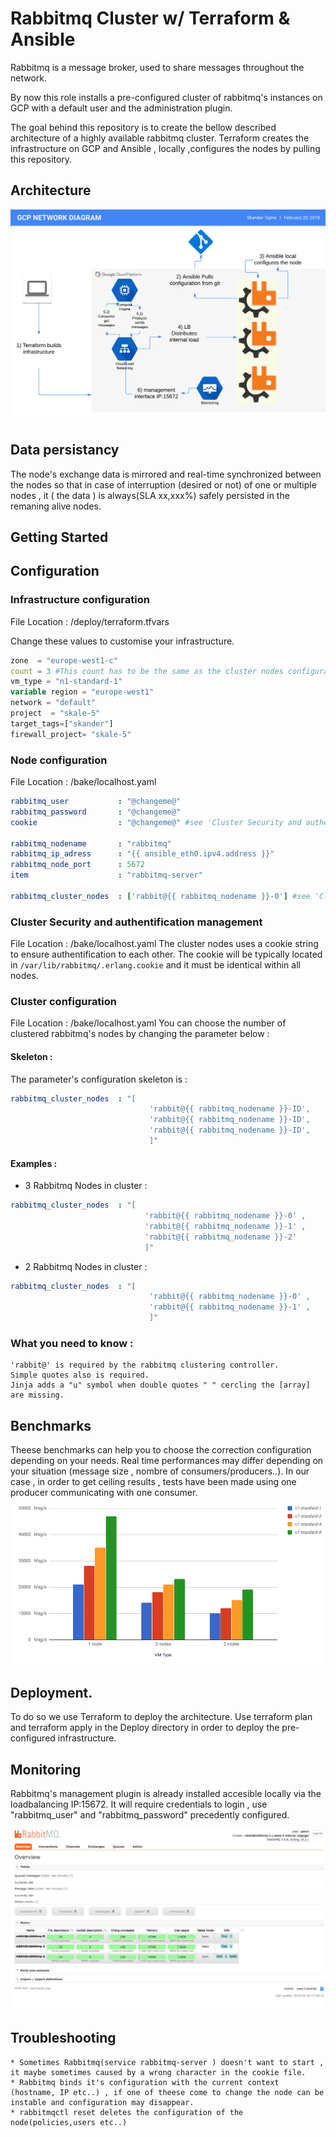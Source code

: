 # Rabbitmq Cluster w/ Terraform & Ansible

Rabbitmq is a message broker, used to share messages throughout the network.

By now this role installs a pre-configured cluster of rabbitmq's instances on GCP with a default user and the administration plugin.

The goal behind this repository is to create the bellow described architecture of a highly available rabbitmq cluster.
Terraform creates the infrastructure on GCP and Ansible , locally ,configures the nodes by pulling this repository.

## Architecture
![alt text](https://github.com/skandertajine/rabbitmq-cluster/blob/master/images/archi.png)
## Data persistancy 

The node's exchange data is mirrored and real-time synchronized between the nodes so that in case of interruption (desired or not) of one or multiple nodes , it ( the data ) is always(SLA xx,xxx%) safely persisted in the remaning alive nodes.


## Getting Started
## Configuration
### Infrastructure configuration
File Location : /deploy/terraform.tfvars

Change these values to customise your infrastructure.
```tfvars
zone  = "europe-west1-c"
count = 3 #This count has to be the same as the cluster nodes configuration below ( File Location : /bake/localhost.yaml)
vm_type = "n1-standard-1"
variable region = "europe-west1" 
network = "default"
project  = "skale-5"
target_tags=["skander"]
firewall_project= "skale-5"
```

### Node configuration
File Location : /bake/localhost.yaml
```yaml
rabbitmq_user           : "@changeme@"
rabbitmq_password       : "@changeme@"
cookie                  : "@changeme@" #see 'Cluster Security and authentication management' for further information about clustering

rabbitmq_nodename       : "rabbitmq"
rabbitmq_ip_adress      : "{{ ansible_eth0.ipv4.address }}"
rabbitmq_node_port      : 5672
item                    : "rabbitmq-server"

rabbitmq_cluster_nodes  : ['rabbit@{{ rabbitmq_nodename }}-0'] #see 'Cluster configuration schema' for further information about clustering
```
  ### Cluster Security and authentification management
  File Location : /bake/localhost.yaml
  The cluster nodes uses a cookie string to ensure authentification to each other.
  The cookie will be typically located in ```/var/lib/rabbitmq/.erlang.cookie``` and it must be identical within all nodes.
  
 
  ### Cluster configuration 
  File Location : /bake/localhost.yaml
 You can choose the number of clustered rabbitmq's nodes by changing the parameter below :
#### Skeleton :
The parameter's configuration skeleton is :
```yaml
rabbitmq_cluster_nodes  : "[
                               'rabbit@{{ rabbitmq_nodename }}-ID',
                               'rabbit@{{ rabbitmq_nodename }}-ID',
                               'rabbit@{{ rabbitmq_nodename }}-ID',
                               ]" 
 ```   
#### Examples : 
 
- 3 Rabbitmq Nodes in cluster : 
 ```yaml     
rabbitmq_cluster_nodes  : "[
                               'rabbit@{{ rabbitmq_nodename }}-0' ,
                               'rabbit@{{ rabbitmq_nodename }}-1' ,
                               'rabbit@{{ rabbitmq_nodename }}-2'
                               ]"                                                                                                                                                    
```
- 2 Rabbitmq Nodes in cluster : 
```yaml
rabbitmq_cluster_nodes  : "[
                               'rabbit@{{ rabbitmq_nodename }}-0' ,
                               'rabbit@{{ rabbitmq_nodename }}-1' ,
                               ]" 
 ```
 
                             
### What you need to know :
```
'rabbit@' is required by the rabbitmq clustering controller.
Simple quotes also is required.
Jinja adds a "u" symbol when double quotes " " cercling the [array] are missing. 
 ```
## Benchmarks

Theese benchmarks can help you to choose the correction configuration depending on your needs.
Real time performances may differ depending on your situation (message size , nombre of consumers/producers..).
In our case , in order to get ceiling results , tests have been made using one producer communicating with one consumer.
![alt text](https://github.com/skandertajine/rabbitmq-cluster/blob/master/images/benchmark.png)

## Deployment.
To do so we use Terraform to deploy the architecture.
Use terraform plan and terraform apply in the Deploy directory in order to deploy the pre-configured infrastructure.
## Monitoring
Rabbitmq's management plugin is already installed accesible locally via the loadbalancing IP:15672.
It will require credentials to login , use "rabbitmq_user" and "rabbitmq_password" precedently configured.

![alt text](https://github.com/skandertajine/rabbitmq-cluster/blob/master/images/managementpluging.png)
## Troubleshooting
```
* Sometimes Rabbitmq(service rabbitmq-server ) doesn't want to start , it maybe sometimes caused by a wrong character in the cookie file.
* Rabbitmq binds it's configuration with the current context (hostname, IP etc..) , if one of theese come to change the node can be instable and configuration may disappear.
* rabbitmqctl reset deletes the configuration of the node(policies,users etc..)
